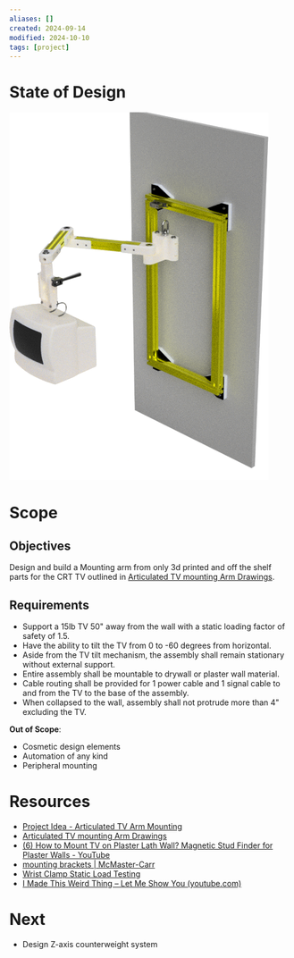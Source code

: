 ```yaml
---
aliases: []
created: 2024-09-14
modified: 2024-10-10
tags: [project]
---
```


# State of Design

![](../../3RESOURCES/PUBLIC%20ASSETS/Pasted%20image%2020241007191651.png)

# Scope

## Objectives

Design and build a Mounting arm from only 3d printed and off the shelf parts for the CRT TV outlined in [Articulated TV mounting Arm Drawings](Articulated%20TV%20mounting%20Arm%20Drawings.md). 

## Requirements

- Support a 15lb TV 50" away from the wall with a static loading factor of safety of 1.5. 
- Have the ability to tilt the TV from 0 to -60 degrees from horizontal. 
- Aside from the TV tilt mechanism, the assembly shall remain stationary without external support. 
- Entire assembly shall be mountable to drywall or plaster wall material. 
- Cable routing shall be provided for 1 power cable and 1 signal cable to and from the TV to the base of the assembly. 
- When collapsed to the wall, assembly shall not protrude more than 4" excluding the TV.

**Out of Scope**: 
- Cosmetic design elements
- Automation of any kind
- Peripheral mounting

# Resources

- [Project Idea - Articulated TV Arm Mounting](Project%20Idea%20-%20Articulated%20TV%20Arm%20Mounting.md)
- [Articulated TV mounting Arm Drawings](Articulated%20TV%20mounting%20Arm%20Drawings.md)
- [(6) How to Mount TV on Plaster Lath Wall? Magnetic Stud Finder for Plaster Walls - YouTube](https://www.youtube.com/watch?v=AJnNVaLSr3A&t=3s)
- [mounting brackets | McMaster-Carr](https://www.mcmaster.com/products/mounting-brackets/bolt-together-framing-and-fittings~/)
- [Wrist Clamp Static Load Testing](Wrist%20Clamp%20Static%20Load%20Testing.md)
- [I Made This Weird Thing – Let Me Show You (youtube.com)](https://www.youtube.com/watch?v=0mcXKB3jZ9o)

# Next

- Design Z-axis counterweight system
